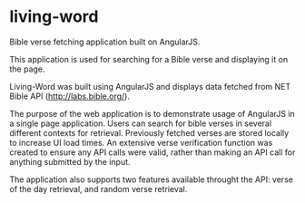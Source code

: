 # living-word
Bible verse fetching application built on AngularJS.

This application is used for searching for a Bible verse and displaying it on the page.

Living-Word was built using AngularJS and displays data fetched from NET Bible API (http://labs.bible.org/).

The purpose of the web application is to demonstrate usage of AngularJS in a single page application.  Users can search for bible verses
in several different contexts for retrieval.  Previously fetched verses are stored locally to increase UI load times.  An extensive
verse verification function was created to ensure any API calls were valid, rather than making an API call for anything submitted by
the input.

The application also supports two features available throught the API: verse of the day retrieval, and random verse retrieval.

